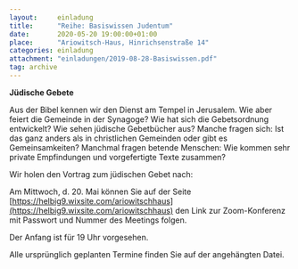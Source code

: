 ```yaml
---
layout:     einladung
title:      "Reihe: Basiswissen Judentum"
date:       2020-05-20 19:00:00+01:00
place:      "Ariowitsch-Haus, Hinrichsenstraße 14"
categories: einladung
attachment: "einladungen/2019-08-28-Basiswissen.pdf"
tag: archive
---
```


**Jüdische Gebete**

Aus der Bibel kennen wir den Dienst am Tempel in Jerusalem.
Wie aber feiert die Gemeinde in der Synagoge?
Wie hat sich die Gebetsordnung entwickelt?
Wie sehen jüdische Gebetbücher aus?
Manche fragen sich:
Ist das ganz anders als in christlichen Gemeinden oder gibt es Gemeinsamkeiten?
Manchmal fragen betende Menschen:
Wie kommen sehr private Empfindungen und vorgefertigte Texte zusammen?

Wir holen den Vortrag zum jüdischen Gebet nach:

Am Mittwoch, d. 20. Mai
können Sie auf der Seite
[https://helbig9.wixsite.com/ariowitschhaus](https://helbig9.wixsite.com/ariowitschhaus)
den Link zur Zoom-Konferenz mit Passwort und Nummer des Meetings folgen.

Der Anfang ist für 19 Uhr vorgesehen.

Alle ursprünglich geplanten Termine finden Sie auf der angehängten Datei.
